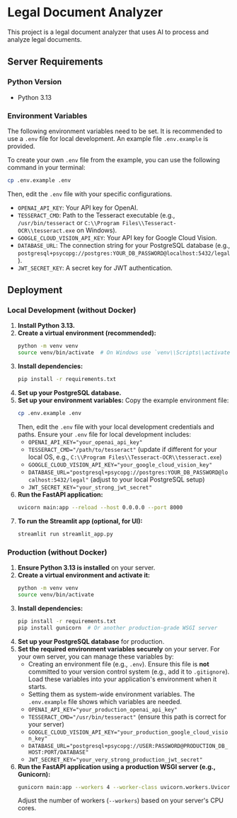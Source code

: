 # Legal Document Analyzer

This project is a legal document analyzer that uses AI to process and analyze legal documents.

## Server Requirements

### Python Version
- Python 3.13

### Environment Variables
The following environment variables need to be set. It is recommended to use a `.env` file for local development. An example file `.env.example` is provided.

To create your own `.env` file from the example, you can use the following command in your terminal:

```bash
cp .env.example .env
```

Then, edit the `.env` file with your specific configurations.

- `OPENAI_API_KEY`: Your API key for OpenAI.
- `TESSERACT_CMD`: Path to the Tesseract executable (e.g., `/usr/bin/tesseract` or `C:\\Program Files\\Tesseract-OCR\\tesseract.exe` on Windows).
- `GOOGLE_CLOUD_VISION_API_KEY`: Your API key for Google Cloud Vision.
- `DATABASE_URL`: The connection string for your PostgreSQL database (e.g., `postgresql+psycopg://postgres:YOUR_DB_PASSWORD@localhost:5432/legal`).
- `JWT_SECRET_KEY`: A secret key for JWT authentication.

## Deployment

### Local Development (without Docker)
1.  **Install Python 3.13.**
2.  **Create a virtual environment (recommended):**
    ```bash
    python -m venv venv
    source venv/bin/activate  # On Windows use `venv\\Scripts\\activate`
    ```
3.  **Install dependencies:**
    ```bash
    pip install -r requirements.txt
    ```
4.  **Set up your PostgreSQL database.**
5.  **Set up your environment variables:**
    Copy the example environment file:
    ```bash
    cp .env.example .env
    ```
    Then, edit the `.env` file with your local development credentials and paths.
    Ensure your `.env` file for local development includes:
    - `OPENAI_API_KEY="your_openai_api_key"`
    - `TESSERACT_CMD="/path/to/tesseract"` (update if different for your local OS, e.g., `C:\\Program Files\\Tesseract-OCR\\tesseract.exe`)
    - `GOOGLE_CLOUD_VISION_API_KEY="your_google_cloud_vision_key"`
    - `DATABASE_URL="postgresql+psycopg://postgres:YOUR_DB_PASSWORD@localhost:5432/legal"` (adjust to your local PostgreSQL setup)
    - `JWT_SECRET_KEY="your_strong_jwt_secret"`
6.  **Run the FastAPI application:**
    ```bash
    uvicorn main:app --reload --host 0.0.0.0 --port 8000
    ```
7.  **To run the Streamlit app (optional, for UI):**
    ```bash
    streamlit run streamlit_app.py
    ```

### Production (without Docker)
1.  **Ensure Python 3.13 is installed** on your server.
2.  **Create a virtual environment and activate it:**
    ```bash
    python -m venv venv
    source venv/bin/activate
    ```
3.  **Install dependencies:**
    ```bash
    pip install -r requirements.txt
    pip install gunicorn  # Or another production-grade WSGI server
    ```
4.  **Set up your PostgreSQL database** for production.
5.  **Set the required environment variables securely** on your server. For your own server, you can manage these variables by:
    *   Creating an environment file (e.g., `.env`). Ensure this file is **not** committed to your version control system (e.g., add it to `.gitignore`). Load these variables into your application's environment when it starts.
    *   Setting them as system-wide environment variables.    The `.env.example` file shows which variables are needed.
    - `OPENAI_API_KEY="your_production_openai_api_key"`
    - `TESSERACT_CMD="/usr/bin/tesseract"` (ensure this path is correct for your server)
    - `GOOGLE_CLOUD_VISION_API_KEY="your_production_google_cloud_vision_key"`
    - `DATABASE_URL="postgresql+psycopg://USER:PASSWORD@PRODUCTION_DB_HOST:PORT/DATABASE"`
    - `JWT_SECRET_KEY="your_very_strong_production_jwt_secret"`
6.  **Run the FastAPI application using a production WSGI server (e.g., Gunicorn):**
    ```bash
    gunicorn main:app --workers 4 --worker-class uvicorn.workers.UvicornWorker --bind 0.0.0.0:8000
    ```
    Adjust the number of workers (`--workers`) based on your server's CPU cores.

